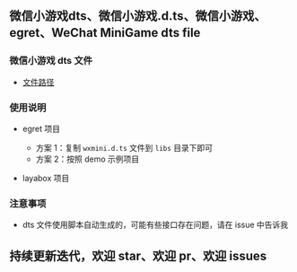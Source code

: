 ## 微信小游戏dts、微信小游戏.d.ts、微信小游戏、egret、WeChat MiniGame dts file
 
### 微信小游戏 dts 文件
 * [文件路径](./library/wxmini/bin/wxmini.d.ts)

### 使用说明
 * egret 项目 
   * 方案 1：复制 `wxmini.d.ts` 文件到 `libs` 目录下即可
   * 方案 2：按照 demo 示例项目

 * layabox 项目

### 注意事项
 * dts 文件使用脚本自动生成的，可能有些接口存在问题，请在 issue 中告诉我

## 持续更新迭代，欢迎 star、欢迎 pr、欢迎 issues